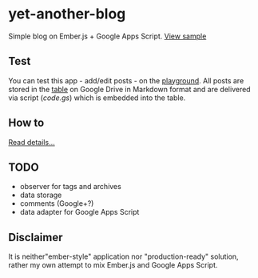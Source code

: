 yet-another-blog
================

Simple blog on Ember.js + Google Apps Script. [View sample](http://dab00.gweb.io/)

Test
----------
You can test this app - add/edit posts - on the [playground](http://dab00.gweb.io/play/). 
All posts are stored in the [table](https://docs.google.com/spreadsheets/d/1lZ7oRBaWTRQEDlUu2MWo_9igRTGQ66QXQP5a8XcWKA8/edit#gid=0) on Google Drive in Markdown format and are delivered via script (*code.gs*) which is embedded into the table.

How to
----------
[Read details...](http://www.daspot.ru/2014/04/emberjs-google-apps-script.html)


TODO
----------
+ observer for tags and archives
+ data storage
+ comments (Google+?)
+ data adapter for Google Apps Script

Disclaimer
----------
It is neither"ember-style" application nor "production-ready" solution, rather my own attempt to mix Ember.js and Google Apps Script.